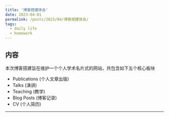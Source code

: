```yaml
---
title: '博客搭建体会'
date: 2023-04-01
permalink: /posts/2023/04/博客搭建体会/
tags:
  - daily life
  - homework
---
```


## 内容
本次博客搭建旨在维护一个个人学术名片式的网站，共包含如下五个核心板块
- Publications (个人文章出版)
- Talks (演讲)
- Teaching  (教学)
- Blog Posts  (博客记录)
- CV (个人简历)



------